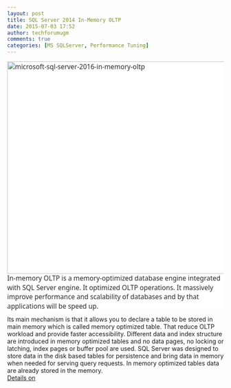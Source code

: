 ```yaml
---
layout: post
title: SQL Server 2014 In-Memory OLTP
date: 2015-07-03 17:52
author: techforumugm
comments: true
categories: [MS SQLServer, Performance Tuning]
---
```

<h2 class="projectSummary" style="background-color:white;border:0;clear:both;color:#2a2a2a;font-family:'Segoe UI', 'Lucida Grande', Verdana, Arial, Helvetica, sans-serif;font-size:1.1em;font-weight:normal;line-height:1.4;margin:4px 0 11px;outline:0;padding:0;word-wrap:break-word;"><img class="alignnone size-full wp-image-367" src="https://techforumugm.files.wordpress.com/2015/07/microsoft-sql-server-2016-in-memory-oltp.jpg" alt="microsoft-sql-server-2016-in-memory-oltp" width="716" height="493" />In-memory OLTP is a memory-optimized database engine integrated with SQL Server engine. It optimized OLTP operations. It massively improve performance and scalability of databases and by that applications will be speed up.</h2>
Its main mechanism is that it allows you to declare a table to be stored in main memory which is called memory optimized table. That reduce OLTP workload and provide faster accessibility. Different data and index structure are introduced in memory optimized tables and no data pages, no locking or latching, index pages or buffer pool are used. SQL Server was designed to store data in the disk based tables for persistence and bring data in memory when needed for serving query requests. In memory optimized tables data are already stored in the memory.
<div><a href="https://gallery.technet.microsoft.com/SQL-Server-2014In-Memory-ea7c6e6e">Details on </a></div>
